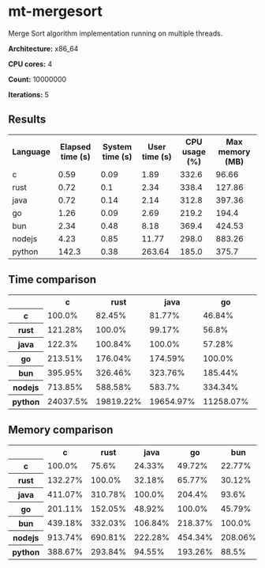 # mt-mergesort

Merge Sort algorithm implementation running on multiple threads.

**Architecture:** x86_64

**CPU cores:** 4

**Count:** 10000000

**Iterations:** 5

## Results

<table>
  <tr>
    <th>Language</th>
    <th>Elapsed time (s)</th>
    <th>System time (s)</th>
    <th>User time (s)</th>
    <th>CPU usage (%)</th>
    <th>Max memory (MB)</th>
  </tr>
  <tr>
    <td>c</td>
    <td>0.59</td>
    <td>0.09</td>
    <td>1.89</td>
    <td>332.6</td>
    <td>96.66</td>
  </tr>
  <tr>
    <td>rust</td>
    <td>0.72</td>
    <td>0.1</td>
    <td>2.34</td>
    <td>338.4</td>
    <td>127.86</td>
  </tr>
  <tr>
    <td>java</td>
    <td>0.72</td>
    <td>0.14</td>
    <td>2.14</td>
    <td>312.8</td>
    <td>397.36</td>
  </tr>
  <tr>
    <td>go</td>
    <td>1.26</td>
    <td>0.09</td>
    <td>2.69</td>
    <td>219.2</td>
    <td>194.4</td>
  </tr>
  <tr>
    <td>bun</td>
    <td>2.34</td>
    <td>0.48</td>
    <td>8.18</td>
    <td>369.4</td>
    <td>424.53</td>
  </tr>
  <tr>
    <td>nodejs</td>
    <td>4.23</td>
    <td>0.85</td>
    <td>11.77</td>
    <td>298.0</td>
    <td>883.26</td>
  </tr>
  <tr>
    <td>python</td>
    <td>142.3</td>
    <td>0.38</td>
    <td>263.64</td>
    <td>185.0</td>
    <td>375.7</td>
  </tr>
</table>

## Time comparison

<table>
  <tr>
    <th></th>
    <th>c</th>
    <th>rust</th>
    <th>java</th>
    <th>go</th>
    <th>bun</th>
    <th>nodejs</th>
    <th>python</th>
  </tr>
  <tr>
    <th>c</th>
    <td>100.0%</td>
    <td>82.45%</td>
    <td>81.77%</td>
    <td>46.84%</td>
    <td>25.26%</td>
    <td>14.01%</td>
    <td>0.42%</td>
  </tr>
  <tr>
    <th>rust</th>
    <td>121.28%</td>
    <td>100.0%</td>
    <td>99.17%</td>
    <td>56.8%</td>
    <td>30.63%</td>
    <td>16.99%</td>
    <td>0.5%</td>
  </tr>
  <tr>
    <th>java</th>
    <td>122.3%</td>
    <td>100.84%</td>
    <td>100.0%</td>
    <td>57.28%</td>
    <td>30.89%</td>
    <td>17.13%</td>
    <td>0.51%</td>
  </tr>
  <tr>
    <th>go</th>
    <td>213.51%</td>
    <td>176.04%</td>
    <td>174.59%</td>
    <td>100.0%</td>
    <td>53.92%</td>
    <td>29.91%</td>
    <td>0.89%</td>
  </tr>
  <tr>
    <th>bun</th>
    <td>395.95%</td>
    <td>326.46%</td>
    <td>323.76%</td>
    <td>185.44%</td>
    <td>100.0%</td>
    <td>55.47%</td>
    <td>1.65%</td>
  </tr>
  <tr>
    <th>nodejs</th>
    <td>713.85%</td>
    <td>588.58%</td>
    <td>583.7%</td>
    <td>334.34%</td>
    <td>180.29%</td>
    <td>100.0%</td>
    <td>2.97%</td>
  </tr>
  <tr>
    <th>python</th>
    <td>24037.5%</td>
    <td>19819.22%</td>
    <td>19654.97%</td>
    <td>11258.07%</td>
    <td>6070.9%</td>
    <td>3367.3%</td>
    <td>100.0%</td>
  </tr>
</table>

## Memory comparison

<table>
  <tr>
    <th></th>
    <th>c</th>
    <th>rust</th>
    <th>java</th>
    <th>go</th>
    <th>bun</th>
    <th>nodejs</th>
    <th>python</th>
  </tr>
  <tr>
    <th>c</th>
    <td>100.0%</td>
    <td>75.6%</td>
    <td>24.33%</td>
    <td>49.72%</td>
    <td>22.77%</td>
    <td>10.94%</td>
    <td>25.73%</td>
  </tr>
  <tr>
    <th>rust</th>
    <td>132.27%</td>
    <td>100.0%</td>
    <td>32.18%</td>
    <td>65.77%</td>
    <td>30.12%</td>
    <td>14.48%</td>
    <td>34.03%</td>
  </tr>
  <tr>
    <th>java</th>
    <td>411.07%</td>
    <td>310.78%</td>
    <td>100.0%</td>
    <td>204.4%</td>
    <td>93.6%</td>
    <td>44.99%</td>
    <td>105.76%</td>
  </tr>
  <tr>
    <th>go</th>
    <td>201.11%</td>
    <td>152.05%</td>
    <td>48.92%</td>
    <td>100.0%</td>
    <td>45.79%</td>
    <td>22.01%</td>
    <td>51.74%</td>
  </tr>
  <tr>
    <th>bun</th>
    <td>439.18%</td>
    <td>332.03%</td>
    <td>106.84%</td>
    <td>218.37%</td>
    <td>100.0%</td>
    <td>48.06%</td>
    <td>113.0%</td>
  </tr>
  <tr>
    <th>nodejs</th>
    <td>913.74%</td>
    <td>690.81%</td>
    <td>222.28%</td>
    <td>454.34%</td>
    <td>208.06%</td>
    <td>100.0%</td>
    <td>235.1%</td>
  </tr>
  <tr>
    <th>python</th>
    <td>388.67%</td>
    <td>293.84%</td>
    <td>94.55%</td>
    <td>193.26%</td>
    <td>88.5%</td>
    <td>42.54%</td>
    <td>100.0%</td>
  </tr>
</table>
